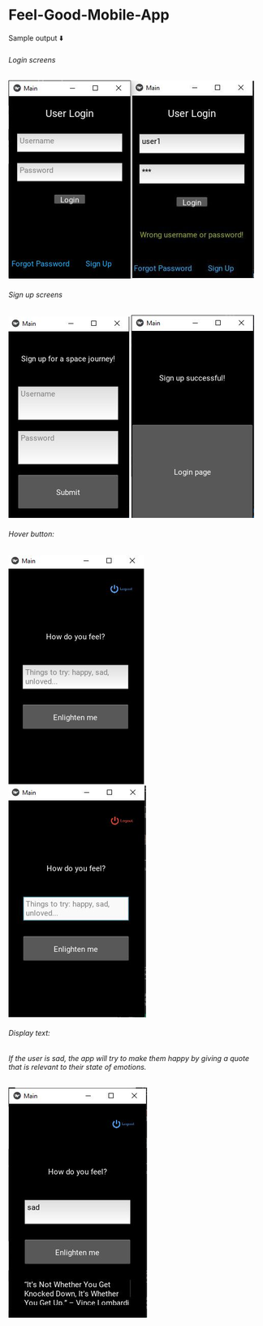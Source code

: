 # Feel-Good-Mobile-App
Sample output :arrow_down: <br/>
###### Login screens
![](images/login_loginFail.JPG)
###### Sign up screens
![](images/signup.JPG)
![](images/signup_success.JPG)
###### Hover button:
![](images/loginSuccess.JPG)
![](images/hover.JPG)
###### Display text:
###### If the user is sad, the app will try to make them happy by giving a quote that is relevant to their state of emotions.
![](images/displayText.JPG)
